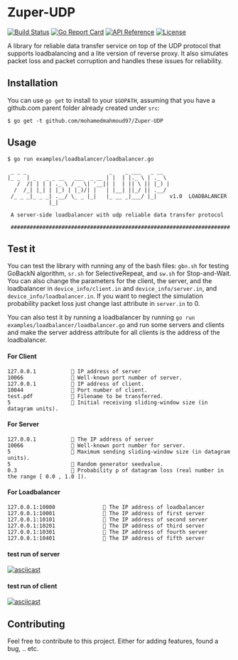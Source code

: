# Zuper-UDP
[![Build Status](https://travis-ci.com/mohamedmahmoud97/Zuper-UDP.svg?token=aQtpZzy2UuNChYAfpRmS&branch=master)](https://travis-ci.com/mohamedmahmoud97/Zuper-UDP)
[![Go Report Card](https://goreportcard.com/badge/github.com/mohamedmahmoud97/Zuper-UDP)](https://goreportcard.com/report/github.com/mohamedmahmoud97/Zuper-UDP)
[![API Reference](
https://camo.githubusercontent.com/915b7be44ada53c290eb157634330494ebe3e30a/68747470733a2f2f676f646f632e6f72672f6769746875622e636f6d2f676f6c616e672f6764646f3f7374617475732e737667
)](https://godoc.org/github.com/mohamedmahmoud97/Zuper-UDP)
[![License](https://img.shields.io/dub/l/vibe-d.svg)](https://github.com/mohamedmahmoud97/Zuper-UDP/blob/v2/LICENSE)

 A library for reliable data transfer service on top of the UDP protocol that supports loadbalancing and a lite version of reverse proxy. It also simulates packet loss and packet corruption and handles these issues for reliability.

 

## Installation
You can use `go get` to install to your `$GOPATH`, assuming that you have a github.com parent folder already created under `src`:
```
$ go get -t github.com/mohamedmahmoud97/Zuper-UDP
```

## Usage
```
$ go run examples/loadbalancer/loadbalancer.go
 
 _ _ _                          _    _ ___   _ __
|_ _  | _   _ _ __   ___  _ __ | |  | |._ \ | ._ \
   /  /| | | | ._ \ / _ \| '__|| |  | || \ || |_) |
  /  /_| |_| | |_) | |_)/| |   | |__| ||_/ || .__/
 /_ _ _|_ _ _| .__/ \_ _ |_|   |_ __ _|___/ |_|    v1.0  LOADBALANCER
             |_|

 A server-side loadbalancer with udp reliable data transfer protocol

 #####################################################################

```

## Test it 

You can test the library with running any of the bash files: `gbn.sh` for testing GoBackN algorithm, `sr.sh` for SelectiveRepeat, and `sw.sh` for Stop-and-Wait. You can also change the parameters for the client, the server, and the loadbalancer in `device_info/client.in` and `device_info/server.in`, and `device_info/loadbalancer.in`. If you want to neglect the simulation probability packet loss just change last attribute in `server.in` to 0.

You can also test it by running a loadbalancer by running `go run examples/loadbalancer/loadbalancer.go` and run some servers and clients and make the server address attribute for all clients is the address of the loadbalancer.

#### **For Client**
```
127.0.0.1            IP address of server
10066                Well-known port number of server.
127.0.0.1            IP address of client.
10044                Port number of client.
test.pdf             Filename to be transferred.
5                    Initial receiving sliding-window size (in datagram units).
```

#### **For Server**
```
127.0.0.1            The IP address of server
10066                Well-known port number for server.
5                    Maximum sending sliding-window size (in datagram units).
5                    Random generator seedvalue.
0.3                  Probability p of datagram loss (real number in the range [ 0.0 , 1.0 ]).
```

#### **For Loadbalancer**
```
127.0.0.1:10000                The IP address of loadbalancer
127.0.0.1:10001                The IP address of first server
127.0.0.1:10101                The IP address of second server
127.0.0.1:10201                The IP address of third server
127.0.0.1:10301                The IP address of fourth server
127.0.0.1:10401                The IP address of fifth server
```

#### **test run of server**
[![asciicast](https://asciinema.org/a/GSjxa39RyY1SgRVkHj7wCntSf.png)](https://asciinema.org/a/GSjxa39RyY1SgRVkHj7wCntSf)

#### **test run of client**
[![asciicast](https://asciinema.org/a/U9RGjOWl1sKWf3qkxEVMyE5AI.png)](https://asciinema.org/a/U9RGjOWl1sKWf3qkxEVMyE5AI)

## Contributing
Feel free to contribute to this project. Either for adding features, found a bug, .. etc.
